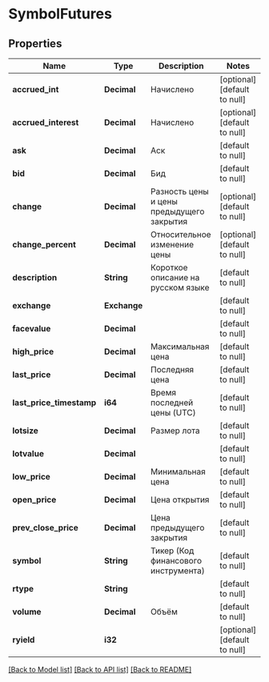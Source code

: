 # SymbolFutures

## Properties
Name | Type | Description | Notes
------------ | ------------- | ------------- | -------------
**accrued_int** | **Decimal** | Начислено | [optional] [default to null]
**accrued_interest** | **Decimal** | Начислено | [optional] [default to null]
**ask** | **Decimal** | Аск | [default to null]
**bid** | **Decimal** | Бид | [default to null]
**change** | **Decimal** | Разность цены и цены предыдущего закрытия | [optional] [default to null]
**change_percent** | **Decimal** | Относительное изменение цены | [optional] [default to null]
**description** | **String** | Короткое описание на русском языке | [default to null]
**exchange** | **Exchange** |  | [default to null]
**facevalue** | **Decimal** |  | [default to null]
**high_price** | **Decimal** | Максимальная цена | [default to null]
**last_price** | **Decimal** | Последняя цена | [default to null]
**last_price_timestamp** | **i64** | Время последней цены (UTC) | [default to null]
**lotsize** | **Decimal** | Размер лота | [default to null]
**lotvalue** | **Decimal** |  | [default to null]
**low_price** | **Decimal** | Минимальная цена | [default to null]
**open_price** | **Decimal** | Цена открытия | [default to null]
**prev_close_price** | **Decimal** | Цена предыдущего закрытия | [default to null]
**symbol** | **String** | Тикер (Код финансового инструмента) | [default to null]
**rtype** | **String** |  | [default to null]
**volume** | **Decimal** | Объём | [default to null]
**ryield** | **i32** |  | [optional] [default to null]

[[Back to Model list]](../README.md#documentation-for-models) [[Back to API list]](../README.md#documentation-for-api-endpoints) [[Back to README]](../README.md)


